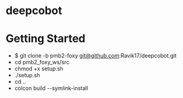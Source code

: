 # deepcobot

# Getting Started

- $ git clone -b pmb2-foxy git@github.com:Ravik17/deepcobot.git
- cd pmb2_foxy_ws/src
- chmod +x setup.sh
- ./setup.sh
- cd ..
- colcon build --symlink-install


